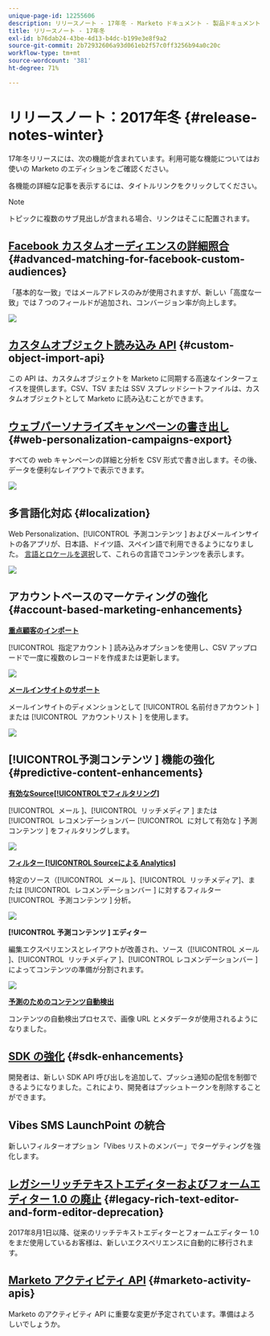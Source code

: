 ```yaml
---
unique-page-id: 12255606
description: リリースノート - 17年冬 - Marketo ドキュメント - 製品ドキュメント
title: リリースノート - 17年冬
exl-id: b76dab24-43be-4d13-b4dc-b199e3e8f9a2
source-git-commit: 2b72932606a93d061eb2f57c0ff3256b94a0c20c
workflow-type: tm+mt
source-wordcount: '381'
ht-degree: 71%

---
```


# リリースノート：2017年冬 {#release-notes-winter}

17年冬リリースには、次の機能が含まれています。利用可能な機能についてはお使いの Marketo のエディションをご確認ください。

各機能の詳細な記事を表示するには、タイトルリンクをクリックしてください。

>[!NOTE]
>
>トピックに複数のサブ見出しが含まれる場合、リンクはそこに配置されます。

## [Facebook カスタムオーディエンスの詳細照合](/help/marketo/product-docs/demand-generation/ad-network-integrations/add-facebook-custom-audiences-as-a-launchpoint-service.md) {#advanced-matching-for-facebook-custom-audiences}

「基本的な一致」ではメールアドレスのみが使用されますが、新しい「高度な一致」では 7 つのフィールドが追加され、コンバージョン率が向上します。

![](assets/fb-custom-audiences-schebsches.png)

## [カスタムオブジェクト読み込み API](https://developers.marketo.com/rest-api/lead-database/custom-objects/) {#custom-object-import-api}

この API は、カスタムオブジェクトを Marketo に同期する高速なインターフェイスを提供します。CSV、TSV または SSV スプレッドシートファイルは、カスタムオブジェクトとして Marketo に読み込むことができます。

## [ウェブパーソナライズキャンペーンの書き出し](/help/marketo/product-docs/web-personalization/working-with-web-campaigns/export-web-campaign-data.md) {#web-personalization-campaigns-export}

すべての web キャンペーンの詳細と分析を CSV 形式で書き出します。その後、データを便利なレイアウトで表示できます。

![](assets/web-personalization-csv-download-hand.png)

## 多言語化対応 {#localization}

Web Personalization、[!UICONTROL &#x200B; 予測コンテンツ &#x200B;] およびメールインサイトの各アプリが、日本語、ドイツ語、スペイン語で利用できるようになりました。 [言語とロケールを選択](/help/marketo/product-docs/administration/settings/select-your-language-locale-and-time-zone.md)して、これらの言語でコンテンツを表示します。

![](assets/japanese-web-personalization.png)

## アカウントベースのマーケティングの強化 {#account-based-marketing-enhancements}

**[重点顧客のインポート](/help/marketo/product-docs/target-account-management/target/named-accounts/import-named-accounts.md)**

[!UICONTROL &#x200B; 指定アカウント &#x200B;] 読み込みオプションを使用し、CSV アップロードで一度に複数のレコードを作成または更新します。

![](assets/inatwo.png)

**[メールインサイトのサポート](/help/marketo/product-docs/reporting/email-insights/filtering-in-email-insights.md)**

メールインサイトのディメンションとして [!UICONTROL &#x200B; 名前付きアカウント &#x200B;] または [!UICONTROL &#x200B; アカウントリスト &#x200B;] を使用します。

![](assets/ei.png)

## [!UICONTROL &#x200B; 予測コンテンツ &#x200B;] 機能の強化 {#predictive-content-enhancements}

**[有効なSource[!UICONTROL &#x200B; でフィルタリング]](/help/marketo/product-docs/predictive-content/working-with-predictive-content/understanding-predictive-content.md)**

[!UICONTROL &#x200B; メール &#x200B;]、[!UICONTROL &#x200B; リッチメディア &#x200B;] または [!UICONTROL &#x200B; レコメンデーションバー [!UICONTROL &#x200B; に対して有効な &#x200B;] 予測コンテンツ &#x200B;] をフィルタリングします。

![](assets/predictive-content-enabled-source.png)

**[フィルター [!UICONTROL Sourceによる Analytics]](/help/marketo/product-docs/predictive-content/working-with-predictive-content/understanding-predictive-content.md)**

特定のソース（[!UICONTROL &#x200B; メール &#x200B;]、[!UICONTROL &#x200B; リッチメディア &#x200B;]、または [!UICONTROL &#x200B; レコメンデーションバー &#x200B;] に対するフィルター [!UICONTROL &#x200B; 予測コンテンツ &#x200B;] 分析。

![](assets/predictive-content-analytics-by-source.png)

**[!UICONTROL 予測コンテンツ &#x200B;] エディター**

編集エクスペリエンスとレイアウトが改善され、ソース（[!UICONTROL &#x200B; メール &#x200B;]、[!UICONTROL &#x200B; リッチメディア &#x200B;]、[!UICONTROL &#x200B; レコメンデーションバー &#x200B;] によってコンテンツの準備が分割されます。

![](assets/predictive-content-editor.png)

**[予測のためのコンテンツ自動検出](/help/marketo/product-docs/predictive-content/getting-started/enable-content-discovery.md)**

コンテンツの自動検出プロセスで、画像 URL とメタデータが使用されるようになりました。

## [SDK の強化](https://developers.marketo.com/mobile/) {#sdk-enhancements}

開発者は、新しい SDK API 呼び出しを追加して、プッシュ通知の配信を制御できるようになりました。これにより、開発者はプッシュトークンを削除することができます。

## Vibes SMS LaunchPoint の統合

新しいフィルターオプション「Vibes リストのメンバー」でターゲティングを強化します。

## [レガシーリッチテキストエディターおよびフォームエディター 1.0 の廃止](https://nation.marketo.com/docs/DOC-4315) {#legacy-rich-text-editor-and-form-editor-deprecation}

2017年8月1日以降、従来のリッチテキストエディターとフォームエディター 1.0 をまだ使用しているお客様は、新しいエクスペリエンスに自動的に移行されます。

## [Marketo アクティビティ API](https://developers.marketo.com/blog/important-change-activity-records-marketo-apis/) {#marketo-activity-apis}

Marketo のアクティビティ API に重要な変更が予定されています。準備はよろしいでしょうか。
